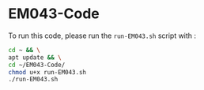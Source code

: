 # EM043-Code
To run this code, please run the `run-EM043.sh` script with :

```bash
cd ~ && \
apt update && \
cd ~/EM043-Code/
chmod u+x run-EM043.sh
./run-EM043.sh
```
